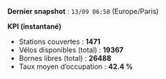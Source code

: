 **Dernier snapshot** : `13/09 06:50` (Europe/Paris)

**KPI (instantané)**

- Stations couvertes : **1471**
- Vélos disponibles (total) : **19367**
- Bornes libres (total) : **26488**
- Taux moyen d’occupation : **42.4 %**
